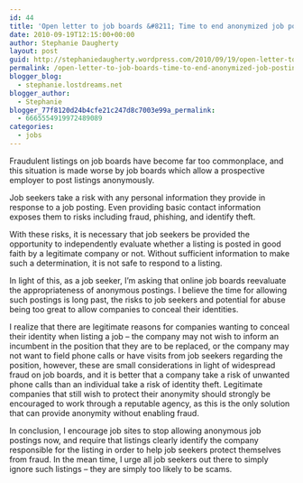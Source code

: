 ```yaml
---
id: 44
title: 'Open letter to job boards &#8211; Time to end anonymized job postings'
date: 2010-09-19T12:15:00+00:00
author: Stephanie Daugherty
layout: post
guid: http://stephaniedaugherty.wordpress.com/2010/09/19/open-letter-to-job-boards-time-to-end-anonymized-job-postings
permalink: /open-letter-to-job-boards-time-to-end-anonymized-job-postings
blogger_blog:
  - stephanie.lostdreams.net
blogger_author:
  - Stephanie
blogger_77f8120d24b4cfe21c247d8c7003e99a_permalink:
  - 6665554919972489089
categories:
  - jobs
---
```

Fraudulent listings on job boards have become far too commonplace, and this situation is made worse by job boards which allow a prospective employer to post listings anonymously.

Job seekers take a risk with any personal information they provide in response to a job posting. Even providing basic contact information exposes them to risks including fraud, phishing, and identify theft.

With these risks, it is necessary that job seekers be provided the opportunity to independently evaluate whether a listing is posted in good faith by a legitimate company or not. Without sufficient information to make such a determination, it is not safe to respond to a listing.

In light of this, as a job seeker, I&#8217;m asking that online job boards reevaluate the appropriateness of anonymous postings. I believe the time for allowing such postings is long past, the risks to job seekers and potential for abuse being too great to allow companies to conceal their identities.

I realize that there are legitimate reasons for companies wanting to conceal their identity when listing a job &#8211; the company may not wish to inform an incumbent in the position that they are to be replaced, or the company may not want to field phone calls or have visits from job seekers regarding the position, however, these are small considerations in light of widespread fraud on job boards, and it is better that a company take a risk of unwanted phone calls than an individual take a risk of identity theft. Legitimate companies that still wish to protect their anonymity should strongly be encouraged to work through a reputable agency, as this is the only solution that can provide anonymity without enabling fraud.

In conclusion, I encourage job sites to stop allowing anonymous job postings now, and require that listings clearly identify the company responsible for the listing in order to help job seekers protect themselves from fraud. In the mean time, I urge all job seekers out there to simply ignore such listings &#8211; they are simply too likely to be scams.

<div class="blogger-post-footer">
  <img src="https://blogger.googleusercontent.com/tracker/1616756999070158445-6665554919972489089?l=stephanie.lostdreams.net" alt="" width="1" height="1" />
</div>